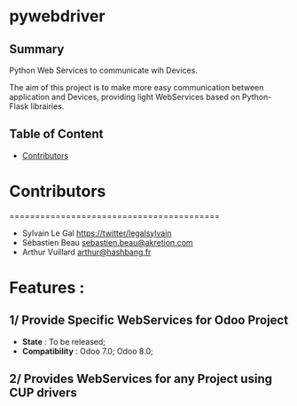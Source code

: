 pywebdriver
===========

Summary
-------
Python Web Services to communicate wih Devices.

The aim of this project is to make more easy communication between application and Devices, providing light WebServices based on Python-Flask librairies.

Table of Content
----------------
* [Contributors](#contributors) 

# <a name="contributors"></a>Contributors
=========================================
* Sylvain Le Gal <https://twitter/legalsylvain>
* Sébastien Beau <sebastien.beau@akretion.com>
* Arthur Vuillard <arthur@hashbang.fr>

Features :
==========

1/ Provide Specific WebServices for Odoo Project
------------------------------------------------
* **State** : To be released;
* **Compatibility** : Odoo 7.0; Odoo 8.0;



2/ Provides WebServices for any Project using CUP drivers
---------------------------------------------------------
